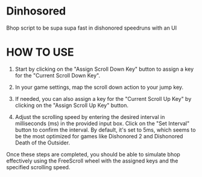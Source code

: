 # Dinhosored
Bhop script to be supa supa fast in dishonored speedruns with an UI

# HOW TO USE
1. Start by clicking on the "Assign Scroll Down Key" button to assign a key for the "Current Scroll Down Key".

2. In your game settings, map the scroll down action to your jump key.

3. If needed, you can also assign a key for the "Current Scroll Up Key" by clicking on the "Assign Scroll Up Key" button.

4. Adjust the scrolling speed by entering the desired interval in milliseconds (ms) in the provided input box.
Click on the "Set Interval" button to confirm the interval. By default, it's set to 5ms, which seems to be the most optimized for games like Dishonored 2 and Dishonored Death of the Outsider.

Once these steps are completed, you should be able to simulate bhop effectively using the FreeScroll wheel with the assigned keys and the specified scrolling speed.

